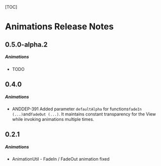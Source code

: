 [TOC]
# Animations Release Notes
## 0.5.0-alpha.2
##### Animations
* TODO
## 0.4.0
##### Animations
* ANDDEP-391 Added parameter `defaultAlpha` for functions` fadeIn (...) `and` fadeOut (...) `. It maintains constant transparency for the View while invoking animations multiple times.
## 0.2.1
##### Animations
* AnimationUtil - FadeIn / FadeOut animation fixed